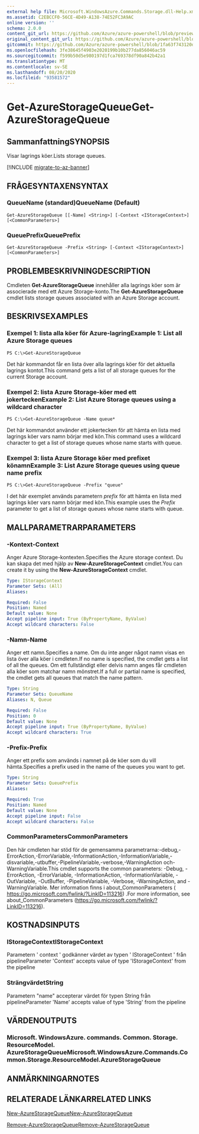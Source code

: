 ```yaml
---
external help file: Microsoft.WindowsAzure.Commands.Storage.dll-Help.xml
ms.assetid: C2EBCCF0-56CE-4D49-A138-74E52FC3A9AC
online version: ''
schema: 2.0.0
content_git_url: https://github.com/Azure/azure-powershell/blob/preview/src/Storage/Commands.Storage/help/Get-AzureStorageQueue.md
original_content_git_url: https://github.com/Azure/azure-powershell/blob/preview/src/Storage/Commands.Storage/help/Get-AzureStorageQueue.md
gitcommit: https://github.com/Azure/azure-powershell/blob/1fa63f743120d7a7cd6cbb28ee43cd0f4c654af9
ms.openlocfilehash: 3fe38645f4903e2020199b10b277da856046ac59
ms.sourcegitcommit: f599b50d5e980197d1fca769378df90a842b42a1
ms.translationtype: MT
ms.contentlocale: sv-SE
ms.lasthandoff: 08/20/2020
ms.locfileid: "93581572"
---
```

# <span data-ttu-id="ff698-101">Get-AzureStorageQueue</span><span class="sxs-lookup"><span data-stu-id="ff698-101">Get-AzureStorageQueue</span></span>

## <span data-ttu-id="ff698-102">Sammanfattning</span><span class="sxs-lookup"><span data-stu-id="ff698-102">SYNOPSIS</span></span>
<span data-ttu-id="ff698-103">Visar lagrings köer.</span><span class="sxs-lookup"><span data-stu-id="ff698-103">Lists storage queues.</span></span>

[!INCLUDE [migrate-to-az-banner](../../includes/migrate-to-az-banner.md)]

## <span data-ttu-id="ff698-104">FRÅGESYNTAXEN</span><span class="sxs-lookup"><span data-stu-id="ff698-104">SYNTAX</span></span>

### <span data-ttu-id="ff698-105">QueueName (standard)</span><span class="sxs-lookup"><span data-stu-id="ff698-105">QueueName (Default)</span></span>
```
Get-AzureStorageQueue [[-Name] <String>] [-Context <IStorageContext>] [<CommonParameters>]
```

### <span data-ttu-id="ff698-106">QueuePrefix</span><span class="sxs-lookup"><span data-stu-id="ff698-106">QueuePrefix</span></span>
```
Get-AzureStorageQueue -Prefix <String> [-Context <IStorageContext>] [<CommonParameters>]
```

## <span data-ttu-id="ff698-107">PROBLEMBESKRIVNING</span><span class="sxs-lookup"><span data-stu-id="ff698-107">DESCRIPTION</span></span>
<span data-ttu-id="ff698-108">Cmdleten **Get-AzureStorageQueue** innehåller alla lagrings köer som är associerade med ett Azure Storage-konto.</span><span class="sxs-lookup"><span data-stu-id="ff698-108">The **Get-AzureStorageQueue** cmdlet lists storage queues associated with an Azure Storage account.</span></span>

## <span data-ttu-id="ff698-109">BESKRIVS</span><span class="sxs-lookup"><span data-stu-id="ff698-109">EXAMPLES</span></span>

### <span data-ttu-id="ff698-110">Exempel 1: lista alla köer för Azure-lagring</span><span class="sxs-lookup"><span data-stu-id="ff698-110">Example 1: List all Azure Storage queues</span></span>
```
PS C:\>Get-AzureStorageQueue
```

<span data-ttu-id="ff698-111">Det här kommandot får en lista över alla lagrings köer för det aktuella lagrings kontot.</span><span class="sxs-lookup"><span data-stu-id="ff698-111">This command gets a list of all storage queues for the current Storage account.</span></span>

### <span data-ttu-id="ff698-112">Exempel 2: lista Azure Storage-köer med ett jokertecken</span><span class="sxs-lookup"><span data-stu-id="ff698-112">Example 2: List Azure Storage queues using a wildcard character</span></span>
```
PS C:\>Get-AzureStorageQueue -Name queue*
```

<span data-ttu-id="ff698-113">Det här kommandot använder ett jokertecken för att hämta en lista med lagrings köer vars namn börjar med kön.</span><span class="sxs-lookup"><span data-stu-id="ff698-113">This command uses a wildcard character to get a list of storage queues whose name starts with queue.</span></span>

### <span data-ttu-id="ff698-114">Exempel 3: lista Azure Storage köer med prefixet könamn</span><span class="sxs-lookup"><span data-stu-id="ff698-114">Example 3: List Azure Storage queues using queue name prefix</span></span>
```
PS C:\>Get-AzureStorageQueue -Prefix "queue"
```

<span data-ttu-id="ff698-115">I det här exemplet används parametern *prefix* för att hämta en lista med lagrings köer vars namn börjar med kön.</span><span class="sxs-lookup"><span data-stu-id="ff698-115">This example uses the *Prefix* parameter to get a list of storage queues whose name starts with queue.</span></span>

## <span data-ttu-id="ff698-116">MALLPARAMETRAR</span><span class="sxs-lookup"><span data-stu-id="ff698-116">PARAMETERS</span></span>

### <span data-ttu-id="ff698-117">-Kontext</span><span class="sxs-lookup"><span data-stu-id="ff698-117">-Context</span></span>
<span data-ttu-id="ff698-118">Anger Azure Storage-kontexten.</span><span class="sxs-lookup"><span data-stu-id="ff698-118">Specifies the Azure storage context.</span></span>
<span data-ttu-id="ff698-119">Du kan skapa det med hjälp av **New-AzureStorageContext** cmdlet.</span><span class="sxs-lookup"><span data-stu-id="ff698-119">You can create it by using the **New-AzureStorageContext** cmdlet.</span></span>

```yaml
Type: IStorageContext
Parameter Sets: (All)
Aliases: 

Required: False
Position: Named
Default value: None
Accept pipeline input: True (ByPropertyName, ByValue)
Accept wildcard characters: False
```

### <span data-ttu-id="ff698-120">-Namn</span><span class="sxs-lookup"><span data-stu-id="ff698-120">-Name</span></span>
<span data-ttu-id="ff698-121">Anger ett namn.</span><span class="sxs-lookup"><span data-stu-id="ff698-121">Specifies a name.</span></span>
<span data-ttu-id="ff698-122">Om du inte anger något namn visas en lista över alla köer i cmdleten.</span><span class="sxs-lookup"><span data-stu-id="ff698-122">If no name is specified, the cmdlet gets a list of all the queues.</span></span>
<span data-ttu-id="ff698-123">Om ett fullständigt eller delvis namn anges får cmdleten alla köer som matchar namn mönstret.</span><span class="sxs-lookup"><span data-stu-id="ff698-123">If a full or partial name is specified, the cmdlet gets all queues that match the name pattern.</span></span>

```yaml
Type: String
Parameter Sets: QueueName
Aliases: N, Queue

Required: False
Position: 0
Default value: None
Accept pipeline input: True (ByPropertyName, ByValue)
Accept wildcard characters: True
```

### <span data-ttu-id="ff698-124">-Prefix</span><span class="sxs-lookup"><span data-stu-id="ff698-124">-Prefix</span></span>
<span data-ttu-id="ff698-125">Anger ett prefix som används i namnet på de köer som du vill hämta.</span><span class="sxs-lookup"><span data-stu-id="ff698-125">Specifies a prefix used in the name of the queues you want to get.</span></span>

```yaml
Type: String
Parameter Sets: QueuePrefix
Aliases: 

Required: True
Position: Named
Default value: None
Accept pipeline input: False
Accept wildcard characters: False
```

### <span data-ttu-id="ff698-126">CommonParameters</span><span class="sxs-lookup"><span data-stu-id="ff698-126">CommonParameters</span></span>
<span data-ttu-id="ff698-127">Den här cmdleten har stöd för de gemensamma parametrarna:-debug,-ErrorAction,-ErrorVariable,-InformationAction,-InformationVariable,-disvariable,-utbuffer,-PipelineVariable,-verbose,-WarningAction och-WarningVariable.</span><span class="sxs-lookup"><span data-stu-id="ff698-127">This cmdlet supports the common parameters: -Debug, -ErrorAction, -ErrorVariable, -InformationAction, -InformationVariable, -OutVariable, -OutBuffer, -PipelineVariable, -Verbose, -WarningAction, and -WarningVariable.</span></span> <span data-ttu-id="ff698-128">Mer information finns i about_CommonParameters ( https://go.microsoft.com/fwlink/?LinkID=113216) .</span><span class="sxs-lookup"><span data-stu-id="ff698-128">For more information, see about_CommonParameters (https://go.microsoft.com/fwlink/?LinkID=113216).</span></span>

## <span data-ttu-id="ff698-129">KOSTNADS</span><span class="sxs-lookup"><span data-stu-id="ff698-129">INPUTS</span></span>

### <span data-ttu-id="ff698-130">IStorageContext</span><span class="sxs-lookup"><span data-stu-id="ff698-130">IStorageContext</span></span>

<span data-ttu-id="ff698-131">Parametern ' context ' godkänner värdet av typen ' IStorageContext ' från pipeline</span><span class="sxs-lookup"><span data-stu-id="ff698-131">Parameter 'Context' accepts value of type 'IStorageContext' from the pipeline</span></span>

### <span data-ttu-id="ff698-132">Strängvärdet</span><span class="sxs-lookup"><span data-stu-id="ff698-132">String</span></span>

<span data-ttu-id="ff698-133">Parametern "name" accepterar värdet för typen String från pipeline</span><span class="sxs-lookup"><span data-stu-id="ff698-133">Parameter 'Name' accepts value of type 'String' from the pipeline</span></span>

## <span data-ttu-id="ff698-134">VÄRDEN</span><span class="sxs-lookup"><span data-stu-id="ff698-134">OUTPUTS</span></span>

### <span data-ttu-id="ff698-135">Microsoft. WindowsAzure. commands. Common. Storage. ResourceModel. AzureStorageQueue</span><span class="sxs-lookup"><span data-stu-id="ff698-135">Microsoft.WindowsAzure.Commands.Common.Storage.ResourceModel.AzureStorageQueue</span></span>

## <span data-ttu-id="ff698-136">ANMÄRKNINGAR</span><span class="sxs-lookup"><span data-stu-id="ff698-136">NOTES</span></span>

## <span data-ttu-id="ff698-137">RELATERADE LÄNKAR</span><span class="sxs-lookup"><span data-stu-id="ff698-137">RELATED LINKS</span></span>

[<span data-ttu-id="ff698-138">New-AzureStorageQueue</span><span class="sxs-lookup"><span data-stu-id="ff698-138">New-AzureStorageQueue</span></span>](./New-AzureStorageQueue.md)

[<span data-ttu-id="ff698-139">Remove-AzureStorageQueue</span><span class="sxs-lookup"><span data-stu-id="ff698-139">Remove-AzureStorageQueue</span></span>](./Remove-AzureStorageQueue.md)



